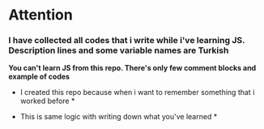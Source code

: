 # Attention

### I have collected all codes that i write while i've learning JS. Description lines and some variable names are Turkish

**You can't learn JS from this repo. There's only few comment blocks and example of codes**

* I created this repo because when i want to remember something that i worked before *

* This is same logic with writing down what you've learned *

